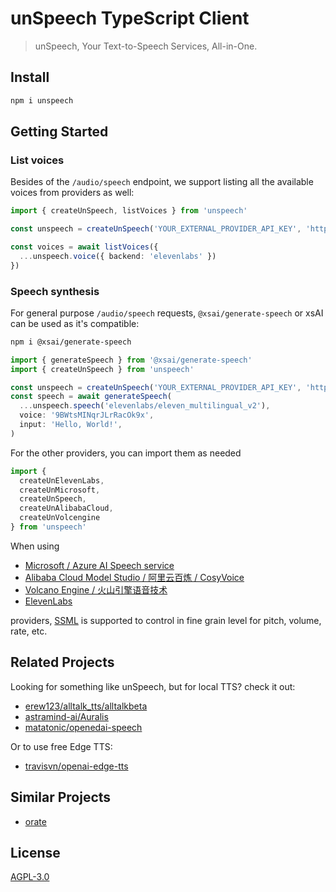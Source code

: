 # unSpeech TypeScript Client

> unSpeech, Your Text-to-Speech Services, All-in-One.


## Install

```bash
npm i unspeech
```

## Getting Started

### List voices

Besides of the `/audio/speech` endpoint, we support listing all the available voices from providers as well:

```ts
import { createUnSpeech, listVoices } from 'unspeech'

const unspeech = createUnSpeech('YOUR_EXTERNAL_PROVIDER_API_KEY', 'http://localhost:5933/v1/')

const voices = await listVoices({
  ...unspeech.voice({ backend: 'elevenlabs' })
})
```

### Speech synthesis

For general purpose `/audio/speech` requests, `@xsai/generate-speech` or xsAI can be used as it's compatible:

```bash
npm i @xsai/generate-speech
```

```ts
import { generateSpeech } from '@xsai/generate-speech'
import { createUnSpeech } from 'unspeech'

const unspeech = createUnSpeech('YOUR_EXTERNAL_PROVIDER_API_KEY', 'http://localhost:5933/v1/')
const speech = await generateSpeech(
  ...unspeech.speech('elevenlabs/eleven_multilingual_v2'),
  voice: '9BWtsMINqrJLrRacOk9x',
  input: 'Hello, World!',
)
```

For the other providers, you can import them as needed

```ts
import {
  createUnElevenLabs,
  createUnMicrosoft,
  createUnSpeech,
  createUnAlibabaCloud,
  createUnVolcengine
} from 'unspeech'
```

When using

- [Microsoft / Azure AI Speech service](https://learn.microsoft.com/en-us/azure/ai-services/speech-service/text-to-speech)
- [Alibaba Cloud Model Studio / 阿里云百炼 / CosyVoice](https://www.alibabacloud.com/en/product/modelstudio)
- [Volcano Engine / 火山引擎语音技术](https://www.volcengine.com/product/voice-tech)
- [ElevenLabs](https://elevenlabs.io/docs/api-reference/text-to-speech/convert)

providers, [SSML](https://learn.microsoft.com/en-us/azure/ai-services/speech-service/speech-synthesis-markup) is supported to control in fine grain level for pitch, volume, rate, etc.

## Related Projects

Looking for something like unSpeech, but for local TTS? check it out:

- [erew123/alltalk_tts/alltalkbeta](https://github.com/erew123/alltalk_tts/tree/alltalkbeta)
- [astramind-ai/Auralis](https://github.com/astramind-ai/Auralis)
- [matatonic/openedai-speech](https://github.com/matatonic/openedai-speech)

Or to use free Edge TTS:

- [travisvn/openai-edge-tts](https://github.com/travisvn/openai-edge-tts)

## Similar Projects

- [orate](https://github.com/haydenbleasel/orate)

## License

[AGPL-3.0](./LICENSE)
